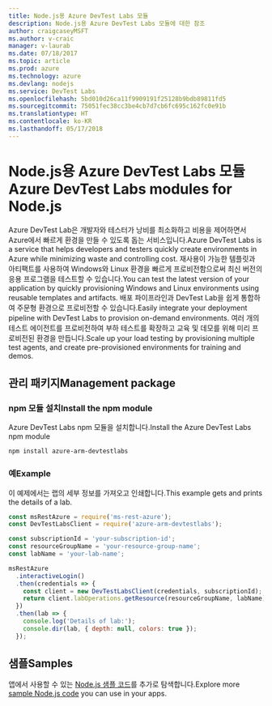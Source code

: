 ```yaml
---
title: Node.js용 Azure DevTest Labs 모듈
description: Node.js용 Azure DevTest Labs 모듈에 대한 참조
author: craigcaseyMSFT
ms.author: v-craic
manager: v-laurab
ms.date: 07/18/2017
ms.topic: article
ms.prod: azure
ms.technology: azure
ms.devlang: nodejs
ms.service: DevTest Labs
ms.openlocfilehash: 5bd010d26ca11f9909191f25128b9bdb89811fd5
ms.sourcegitcommit: 75051fec38cc3be4cb7d7cb6fc695c162fc0e91b
ms.translationtype: HT
ms.contentlocale: ko-KR
ms.lasthandoff: 05/17/2018
---
```

# <a name="azure-devtest-labs-modules-for-nodejs"></a><span data-ttu-id="3ab0a-103">Node.js용 Azure DevTest Labs 모듈</span><span class="sxs-lookup"><span data-stu-id="3ab0a-103">Azure DevTest Labs modules for Node.js</span></span>

<span data-ttu-id="3ab0a-104">Azure DevTest Lab은 개발자와 테스터가 낭비를 최소화하고 비용을 제어하면서 Azure에서 빠르게 환경을 만들 수 있도록 돕는 서비스입니다.</span><span class="sxs-lookup"><span data-stu-id="3ab0a-104">Azure DevTest Labs is a service that helps developers and testers quickly create environments in Azure while minimizing waste and controlling cost.</span></span> <span data-ttu-id="3ab0a-105">재사용이 가능한 템플릿과 아티팩트를 사용하여 Windows와 Linux 환경을 빠르게 프로비전함으로써 최신 버전의 응용 프로그램을 테스트할 수 있습니다.</span><span class="sxs-lookup"><span data-stu-id="3ab0a-105">You can test the latest version of your application by quickly provisioning Windows and Linux environments using reusable templates and artifacts.</span></span> <span data-ttu-id="3ab0a-106">배포 파이프라인과 DevTest Lab을 쉽게 통합하여 주문형 환경으로 프로비전할 수 있습니다.</span><span class="sxs-lookup"><span data-stu-id="3ab0a-106">Easily integrate your deployment pipeline with DevTest Labs to provision on-demand environments.</span></span> <span data-ttu-id="3ab0a-107">여러 개의 테스트 에이전트를 프로비전하여 부하 테스트를 확장하고 교육 및 데모를 위해 미리 프로비전된 환경을 만듭니다.</span><span class="sxs-lookup"><span data-stu-id="3ab0a-107">Scale up your load testing by provisioning multiple test agents, and create pre-provisioned environments for training and demos.</span></span>

## <a name="management-package"></a><span data-ttu-id="3ab0a-108">관리 패키지</span><span class="sxs-lookup"><span data-stu-id="3ab0a-108">Management package</span></span>

### <a name="install-the-npm-module"></a><span data-ttu-id="3ab0a-109">npm 모듈 설치</span><span class="sxs-lookup"><span data-stu-id="3ab0a-109">Install the npm module</span></span>

<span data-ttu-id="3ab0a-110">Azure DevTest Labs npm 모듈을 설치합니다.</span><span class="sxs-lookup"><span data-stu-id="3ab0a-110">Install the Azure DevTest Labs npm module</span></span>

```bash
npm install azure-arm-devtestlabs
```

### <a name="example"></a><span data-ttu-id="3ab0a-111">예</span><span class="sxs-lookup"><span data-stu-id="3ab0a-111">Example</span></span>

<span data-ttu-id="3ab0a-112">이 예제에서는 랩의 세부 정보를 가져오고 인쇄합니다.</span><span class="sxs-lookup"><span data-stu-id="3ab0a-112">This example gets and prints the details of a lab.</span></span>

```javascript
const msRestAzure = require('ms-rest-azure');
const DevTestLabsClient = require('azure-arm-devtestlabs');

const subscriptionId = 'your-subscription-id';
const resourceGroupName = 'your-resource-group-name';
const labName = 'your-lab-name';

msRestAzure
  .interactiveLogin()
  .then(credentials => {
    const client = new DevTestLabsClient(credentials, subscriptionId);
    return client.labOperations.getResource(resourceGroupName, labName);
  })
  .then(lab => {
    console.log('Details of lab:');
    console.dir(lab, { depth: null, colors: true });
  });


```

## <a name="samples"></a><span data-ttu-id="3ab0a-113">샘플</span><span class="sxs-lookup"><span data-stu-id="3ab0a-113">Samples</span></span>

<span data-ttu-id="3ab0a-114">앱에서 사용할 수 있는 [Node.js 샘플 코드](https://azure.microsoft.com/resources/samples/?platform=nodejs)를 추가로 탐색합니다.</span><span class="sxs-lookup"><span data-stu-id="3ab0a-114">Explore more [sample Node.js code](https://azure.microsoft.com/resources/samples/?platform=nodejs) you can use in your apps.</span></span>
